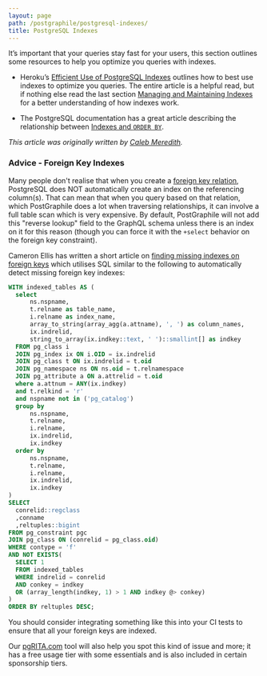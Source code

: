 ```yaml
---
layout: page
path: /postgraphile/postgresql-indexes/
title: PostgreSQL Indexes
---
```


It’s important that your queries stay fast for your users, this section outlines
some resources to help you optimize you queries with indexes.

- Heroku’s [Efficient Use of PostgreSQL Indexes][] outlines how to best use
  indexes to optimize you queries. The entire article is a helpful read, but if
  nothing else read the last section [Managing and Maintaining Indexes][] for a
  better understanding of how indexes work.

- The PostgreSQL documentation has a great article describing the relationship
  between [Indexes and `ORDER BY`][].

[efficient use of postgresql indexes]: https://devcenter.heroku.com/articles/postgresql-indexes
[managing and maintaining indexes]: https://devcenter.heroku.com/articles/postgresql-indexes#managing-and-maintaining-indexes
[indexes and `order by`]: http://www.postgresql.org/docs/current/static/indexes-ordering.html

_This article was originally written by
[Caleb Meredith](https://twitter.com/calebmer)._

### Advice - Foreign Key Indexes

Many people don't realise that when you create a [foreign key
relation](./relations/), PostgreSQL does NOT automatically create an index on
the referencing column(s). That can mean that when you query based on that
relation, which PostGraphile does a lot when traversing relationships, it can
involve a full table scan which is very expensive. By default, PostGraphile
will not add this "reverse lookup" field to the GraphQL schema unless there is
an index on it for this reason (though you can force it with the `+select`
behavior on the foreign key constraint).

Cameron Ellis has written a short article on
[finding missing indexes on foreign keys](https://medium.com/@awesboss/how-to-find-missing-indexes-on-foreign-keys-2faffd7e6958)
which utilises SQL similar to the following to automatically detect missing
foreign key indexes:

```sql
WITH indexed_tables AS (
  select
      ns.nspname,
      t.relname as table_name,
      i.relname as index_name,
      array_to_string(array_agg(a.attname), ', ') as column_names,
      ix.indrelid,
      string_to_array(ix.indkey::text, ' ')::smallint[] as indkey
  FROM pg_class i
  JOIN pg_index ix ON i.OID = ix.indrelid
  JOIN pg_class t ON ix.indrelid = t.oid
  JOIN pg_namespace ns ON ns.oid = t.relnamespace
  JOIN pg_attribute a ON a.attrelid = t.oid
  where a.attnum = ANY(ix.indkey)
  and t.relkind = 'r'
  and nspname not in ('pg_catalog')
  group by
      ns.nspname,
      t.relname,
      i.relname,
      ix.indrelid,
      ix.indkey
  order by
      ns.nspname,
      t.relname,
      i.relname,
      ix.indrelid,
      ix.indkey
)
SELECT
  conrelid::regclass
  ,conname
  ,reltuples::bigint
FROM pg_constraint pgc
JOIN pg_class ON (conrelid = pg_class.oid)
WHERE contype = 'f'
AND NOT EXISTS(
  SELECT 1
  FROM indexed_tables
  WHERE indrelid = conrelid
  AND conkey = indkey
  OR (array_length(indkey, 1) > 1 AND indkey @> conkey)
)
ORDER BY reltuples DESC;
```

You should consider integrating something like this into your CI tests to ensure
that all your foreign keys are indexed.

Our [pgRITA.com](https://pgrita.com) tool will also help you spot this kind of
issue and more; it has a free usage tier with some essentials and is also
included in certain sponsorship tiers.
